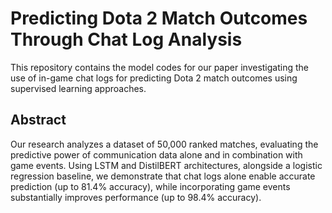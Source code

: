 # Predicting Dota 2 Match Outcomes Through Chat Log Analysis

This repository contains the model codes for our paper investigating the use of in-game chat logs for predicting Dota 2 match outcomes using supervised learning approaches.

## Abstract
Our research analyzes a dataset of 50,000 ranked matches, evaluating the predictive power of communication data alone and in combination with game events. Using LSTM and DistilBERT architectures, alongside a logistic regression baseline, we demonstrate that chat logs alone enable accurate prediction (up to 81.4% accuracy), while incorporating game events substantially improves performance (up to 98.4% accuracy).
